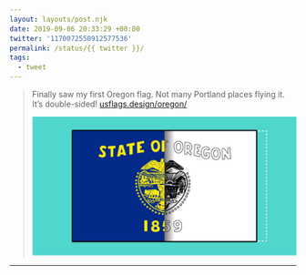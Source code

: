 ```yaml
---
layout: layouts/post.njk
date: 2019-09-06 20:33:29 +00:00
twitter: '1170072550912577536'
permalink: /status/{{ twitter }}/
tags: 
  - tweet
---
```


> Finally saw my first Oregon flag. Not many Portland places flying it. It’s double-sided! [usflags.design/oregon/](https://usflags.design/oregon/)
> 
> [![Oregon flag](/img/og-oregon.jpg)](https://usflags.design/oregon/)

---
